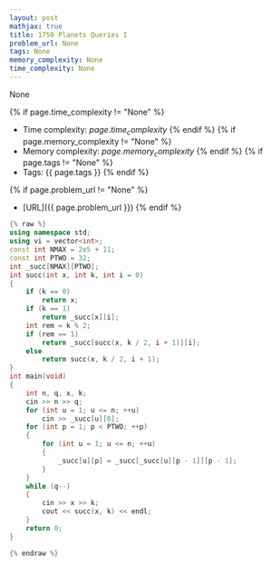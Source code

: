 ```yaml
---
layout: post
mathjax: true
title: 1750 Planets Queries I
problem_url: None
tags: None
memory_complexity: None
time_complexity: None
---
```


None


{% if page.time_complexity != "None" %}
- Time complexity: ${{ page.time_complexity }}$
{% endif %}
{% if page.memory_complexity != "None" %}
- Memory complexity: ${{ page.memory_complexity }}$
{% endif %}
{% if page.tags != "None" %}
- Tags: {{ page.tags }}
{% endif %}

{% if page.problem_url != "None" %}
- [URL]({{ page.problem_url }})
{% endif %}

```cpp
{% raw %}
using namespace std;
using vi = vector<int>;
const int NMAX = 2e5 + 11;
const int PTWO = 32;
int _succ[NMAX][PTWO];
int succ(int x, int k, int i = 0)
{
    if (k == 0)
        return x;
    if (k == 1)
        return _succ[x][i];
    int rem = k % 2;
    if (rem == 1)
        return _succ[succ(x, k / 2, i + 1)][i];
    else
        return succ(x, k / 2, i + 1);
}
int main(void)
{
    int n, q, x, k;
    cin >> n >> q;
    for (int u = 1; u <= n; ++u)
        cin >> _succ[u][0];
    for (int p = 1; p < PTWO; ++p)
    {
        for (int u = 1; u <= n; ++u)
        {
            _succ[u][p] = _succ[_succ[u][p - 1]][p - 1];
        }
    }
    while (q--)
    {
        cin >> x >> k;
        cout << succ(x, k) << endl;
    }
    return 0;
}

{% endraw %}
```